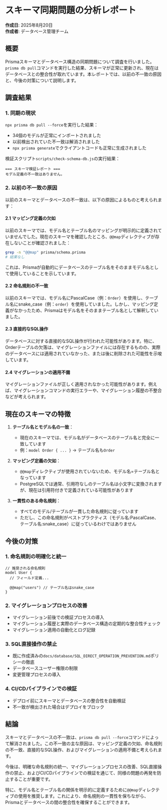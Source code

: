 # スキーマ同期問題の分析レポート

**作成日**: 2025年8月20日  
**作成者**: データベース管理チーム

## 概要

Prismaスキーマとデータベース構造の同期問題について調査を行いました。`prisma db pull`コマンドを実行した結果、スキーマが正常に更新され、現在はデータベースとの整合性が取れています。本レポートでは、以前の不一致の原因と、今後の対策について説明します。

## 調査結果

### 1. 同期の現状

`npx prisma db pull --force`を実行した結果：
- 34個のモデルが正常にインポートされました
- 以前検出されていた不一致は解消されました
- `npx prisma generate`でクライアントコードも正常に生成されました

検証スクリプト`scripts/check-schema-db.js`の実行結果：
```
=== スキーマ検証レポート ===
モデル定義の不一致はありません。
```

### 2. 以前の不一致の原因

以前のスキーマとデータベースの不一致は、以下の原因によるものと考えられます：

#### 2.1 マッピング定義の欠如

以前のスキーマでは、モデル名とテーブル名のマッピングが明示的に定義されていませんでした。現在のスキーマを確認したところ、`@@map`ディレクティブが存在しないことが確認されました：

```bash
grep -n "@@map" prisma/schema.prisma
# 結果なし
```

これは、Prismaが自動的にデータベースのテーブル名をそのままモデル名として使用していることを示しています。

#### 2.2 命名規則の不一致

以前のスキーマでは、モデル名にPascalCase（例：`Order`）を使用し、テーブル名にsnake_case（例：`order`）を使用していました。しかし、マッピング定義がなかったため、Prismaはモデル名をそのままテーブル名として解釈していました。

#### 2.3 直接的なSQL操作

データベースに対する直接的なSQL操作が行われた可能性があります。特に、Orderテーブルの欠落は、マイグレーションファイルには存在するものの、実際のデータベースには適用されていなかった、または後に削除された可能性を示唆しています。

#### 2.4 マイグレーションの適用不備

マイグレーションファイルが正しく適用されなかった可能性があります。例えば、マイグレーションコマンドの実行エラーや、マイグレーション履歴の不整合などが考えられます。

## 現在のスキーマの特徴

1. **テーブル名とモデル名の一致**：
   - 現在のスキーマでは、モデル名がデータベースのテーブル名と完全に一致しています
   - 例：`model Order { ... }` → テーブル名も`Order`

2. **マッピング定義の欠如**：
   - `@@map`ディレクティブが使用されていないため、モデル名=テーブル名となっています
   - PostgreSQLでは通常、引用符なしのテーブル名は小文字に変換されますが、現在は引用符付きで定義されている可能性があります

3. **一貫性のある命名規則**：
   - すべてのモデル/テーブルが一貫した命名規則に従っています
   - ただし、この命名規則がベストプラクティス（モデル名:PascalCase、テーブル名:snake_case）に従っているわけではありません

## 今後の対策

### 1. 命名規則の明確化と統一

```prisma
// 推奨される命名規則
model User {
  // フィールド定義...
  
  @@map("users") // テーブル名はsnake_case
}
```

### 2. マイグレーションプロセスの改善

- マイグレーション前後での検証プロセスの導入
- マイグレーション履歴と実際のデータベース構造の定期的な整合性チェック
- マイグレーション適用の自動化とログ記録

### 3. SQL直接操作の禁止

- 既に作成済みの`docs/database/SQL_DIRECT_OPERATION_PREVENTION.md`ポリシーの徹底
- データベースユーザー権限の制限
- 変更管理プロセスの導入

### 4. CI/CDパイプラインでの検証

- デプロイ前にスキーマとデータベースの整合性を自動検証
- 不一致が検出された場合はデプロイをブロック

## 結論

スキーマとデータベースの不一致は、`prisma db pull --force`コマンドによって解消されました。この不一致の主な原因は、マッピング定義の欠如、命名規則の不一致、直接的なSQL操作、およびマイグレーションの適用不備と考えられます。

今後は、明確な命名規則の統一、マイグレーションプロセスの改善、SQL直接操作の禁止、およびCI/CDパイプラインでの検証を通じて、同様の問題の再発を防止することが重要です。

特に、モデル名とテーブル名の関係を明示的に定義するために`@@map`ディレクティブの使用を推奨します。これにより、命名規則の一貫性を保ちながら、Prismaとデータベースの間の整合性を確保することができます。
